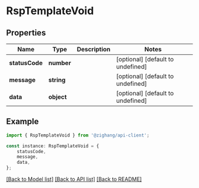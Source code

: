 # RspTemplateVoid


## Properties

Name | Type | Description | Notes
------------ | ------------- | ------------- | -------------
**statusCode** | **number** |  | [optional] [default to undefined]
**message** | **string** |  | [optional] [default to undefined]
**data** | **object** |  | [optional] [default to undefined]

## Example

```typescript
import { RspTemplateVoid } from '@zighang/api-client';

const instance: RspTemplateVoid = {
    statusCode,
    message,
    data,
};
```

[[Back to Model list]](../README.md#documentation-for-models) [[Back to API list]](../README.md#documentation-for-api-endpoints) [[Back to README]](../README.md)
